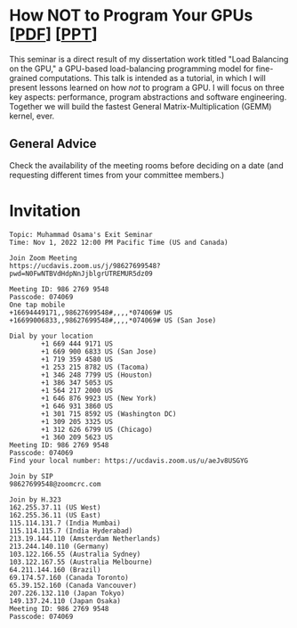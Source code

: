 # How NOT to Program Your GPUs [[PDF](https://github.com/neoblizz/Osama-Exit-Seminar/blob/main/how_not_to_program_your_gpus.pdf)] [[PPT](https://github.com/neoblizz/Osama-Exit-Seminar/blob/main/how_not_to_program_your_gpus.pptx)]

This seminar is a direct result of my dissertation work titled "Load Balancing on the GPU," a GPU-based load-balancing programming model for fine-grained computations. This talk is intended as a tutorial, in which I will present lessons learned on how *not* to program a GPU. I will focus on three key aspects: performance, program abstractions and software engineering. Together we will build the fastest General Matrix-Multiplication (GEMM) kernel, ever.

## General Advice
Check the availability of the meeting rooms before deciding on a date (and requesting different times from your committee members.)

# Invitation
```
Topic: Muhammad Osama's Exit Seminar
Time: Nov 1, 2022 12:00 PM Pacific Time (US and Canada)

Join Zoom Meeting
https://ucdavis.zoom.us/j/98627699548?pwd=N0FwNTBVdHdpNnJjblgrUTREMUR5dz09

Meeting ID: 986 2769 9548
Passcode: 074069
One tap mobile
+16694449171,,98627699548#,,,,*074069# US
+16699006833,,98627699548#,,,,*074069# US (San Jose)

Dial by your location
        +1 669 444 9171 US
        +1 669 900 6833 US (San Jose)
        +1 719 359 4580 US
        +1 253 215 8782 US (Tacoma)
        +1 346 248 7799 US (Houston)
        +1 386 347 5053 US
        +1 564 217 2000 US
        +1 646 876 9923 US (New York)
        +1 646 931 3860 US
        +1 301 715 8592 US (Washington DC)
        +1 309 205 3325 US
        +1 312 626 6799 US (Chicago)
        +1 360 209 5623 US
Meeting ID: 986 2769 9548
Passcode: 074069
Find your local number: https://ucdavis.zoom.us/u/aeJv8USGYG

Join by SIP
98627699548@zoomcrc.com

Join by H.323
162.255.37.11 (US West)
162.255.36.11 (US East)
115.114.131.7 (India Mumbai)
115.114.115.7 (India Hyderabad)
213.19.144.110 (Amsterdam Netherlands)
213.244.140.110 (Germany)
103.122.166.55 (Australia Sydney)
103.122.167.55 (Australia Melbourne)
64.211.144.160 (Brazil)
69.174.57.160 (Canada Toronto)
65.39.152.160 (Canada Vancouver)
207.226.132.110 (Japan Tokyo)
149.137.24.110 (Japan Osaka)
Meeting ID: 986 2769 9548
Passcode: 074069
```
